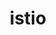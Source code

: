 ---
title: istio
menu:
 sidebar:
  name: istio组件分析
  parent: cloud-native
  identifier: istio
  weight: 2
---